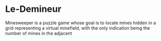 # Le-Demineur

Minesweeper is a puzzle game whose goal is to locate mines 
hidden in a grid representing a virtual minefield, 
with the only indication being the number of mines in the adjacent
